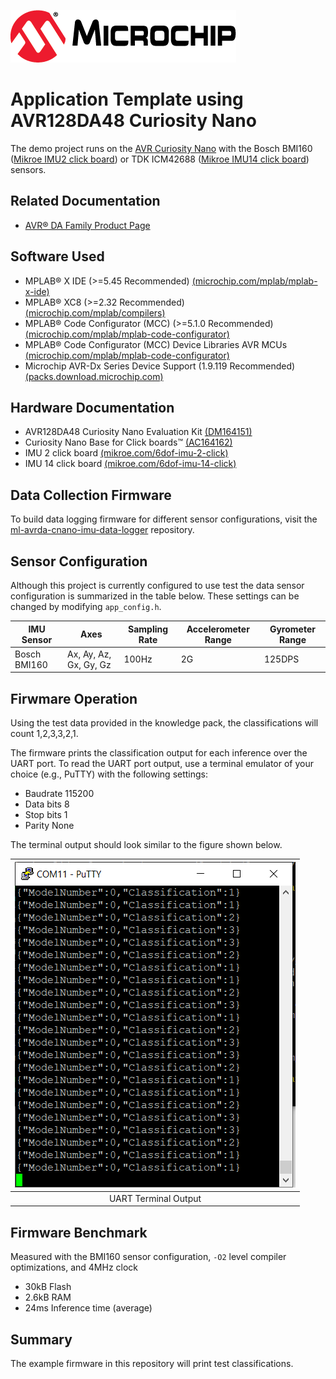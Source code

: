 [![MCHP](images/microchip.png)](https://www.microchip.com)
# Application Template using AVR128DA48 Curiosity Nano


The demo project runs on the [AVR Curiosity Nano](https://www.microchip.com/developmenttools/ProductDetails/EV45Y33A) with the Bosch BMI160 ([Mikroe IMU2 click board](https://www.mikroe.com/6dof-imu-2-click)) or TDK ICM42688 ([Mikroe IMU14 click board](https://www.mikroe.com/6dof-imu-14-click)) sensors.


## Related Documentation

- [AVR® DA Family Product Page](https://www.microchip.com/en-us/products/microcontrollers-and-microprocessors/8-bit-mcus/avr-mcus/avr-da)

## Software Used
* MPLAB® X IDE (>=5.45 Recommended) [(microchip.com/mplab/mplab-x-ide)](http://www.microchip.com/mplab/mplab-x-ide)
* MPLAB® XC8 (>=2.32 Recommended) [(microchip.com/mplab/compilers)](http://www.microchip.com/mplab/compilers)
* MPLAB® Code Configurator (MCC) (>=5.1.0 Recommended) [(microchip.com/mplab/mplab-code-configurator)](https://www.microchip.com/mplab/mplab-code-configurator)
* MPLAB® Code Configurator (MCC) Device Libraries AVR MCUs [(microchip.com/mplab/mplab-code-configurator)](https://www.microchip.com/mplab/mplab-code-configurator)
* Microchip AVR-Dx Series Device Support (1.9.119 Recommended) [(packs.download.microchip.com)](https://packs.download.microchip.com)

## Hardware Documentation
* AVR128DA48 Curiosity Nano Evaluation Kit [(DM164151)](https://www.microchip.com/Developmenttools/ProductDetails/DM164151)
* Curiosity Nano Base for Click boards™ [(AC164162)](https://www.microchip.com/developmenttools/ProductDetails/AC164162)
* IMU 2 click board [(mikroe.com/6dof-imu-2-click)](https://www.mikroe.com/6dof-imu-2-click)
* IMU 14 click board [(mikroe.com/6dof-imu-14-click)](https://www.mikroe.com/6dof-imu-14-click)

## Data Collection Firmware
To build data logging firmware for different sensor configurations, visit the [ml-avrda-cnano-imu-data-logger](https://github.com/MicrochipTech/ml-avrda-cnano-imu-data-logger) repository.

## Sensor Configuration
Although this project is currently configured to use test the data sensor configuration is summarized in the table below. These settings can be changed by modifying `app_config.h`.

| IMU Sensor | Axes | Sampling Rate | Accelerometer Range | Gyrometer Range |
| --- | --- | --- | --- | --- |
| Bosch BMI160 | Ax, Ay, Az, Gx, Gy, Gz | 100Hz | 2G | 125DPS |

## Firwmare Operation
Using the test data provided in the knowledge pack, the classifications will count 1,2,3,3,2,1.

The firmware prints the classification output for each inference over the UART port. To read the UART port output, use a terminal emulator of your choice (e.g., PuTTY) with the following settings:

- Baudrate 115200
- Data bits 8
- Stop bits 1
- Parity None

The terminal output should look similar to the figure shown below.

| ![Terminal output](images/terminal-output.png) |
| :--: |
| UART Terminal Output |


## Firmware Benchmark
Measured with the BMI160 sensor configuration, ``-O2`` level compiler optimizations, and 4MHz clock
- 30kB Flash
- 2.6kB RAM
- 24ms Inference time (average)


## Summary
The example firmware in this repository will print test classifications.  
